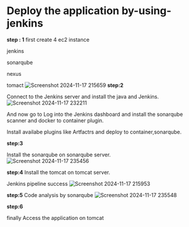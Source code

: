 # Deploy the application by-using-jenkins

**step : 1**
first create  4 ec2 instance

jenkins

sonarqube

nexus

tomact
![Screenshot 2024-11-17 215659](https://github.com/user-attachments/assets/d1c6f419-a0d2-496e-b3f7-f9a136e9aa67)
**step:2**

Connect to the Jenkins server and install the java and Jenkins.
![Screenshot 2024-11-17 232211](https://github.com/user-attachments/assets/18a51b5f-501c-4869-9001-ce329b94c184)


And now go to Log into the Jenkins dashboard and install the sonarqube scanner and docker to container plugin.

Install availabe plugins like Artfactrs and deploy to container,sonarqube.

**step:3**

Install the sonarqube on sonarqube server.
![Screenshot 2024-11-17 235456](https://github.com/user-attachments/assets/8cd35fa5-31b3-471d-a51d-9b3e7cca60f5)

**step:4**
Install the tomcat on tomcat server.

Jenkins pipeline success
![Screenshot 2024-11-17 215953](https://github.com/user-attachments/assets/b2d65d89-4e8b-4812-9bef-d75daf4bf94e)

**step:5**
Code analysis by sonarqube
![Screenshot 2024-11-17 235548](https://github.com/user-attachments/assets/748e7687-271e-4186-ab55-d4e0f158fe26)

**step:6**

finally Access the application on tomcat















